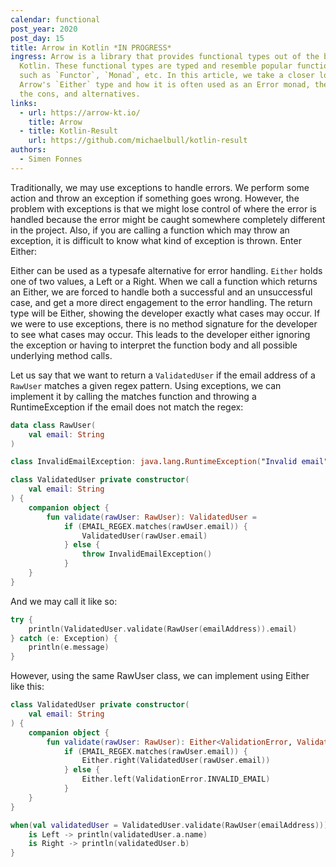 ```yaml
---
calendar: functional
post_year: 2020
post_day: 15
title: Arrow in Kotlin *IN PROGRESS*
ingress: Arrow is a library that provides functional types out of the box in
  Kotlin. These functional types are typed and resemble popular functional types
  such as `Functor`, `Monad`, etc. In this article, we take a closer look at
  Arrow's `Either` type and how it is often used as an Error monad, the pros,
  the cons, and alternatives.
links:
  - url: https://arrow-kt.io/
    title: Arrow
  - title: Kotlin-Result
    url: https://github.com/michaelbull/kotlin-result
authors:
  - Simen Fonnes
---
```

Traditionally, we may use exceptions to handle errors. We perform some action and throw an exception if something goes wrong. However, the problem with exceptions is that we might lose control of where the error is handled because the error might be caught somewhere completely different in the project. Also, if you are calling a function which may throw an exception, it is difficult to know what kind of exception is thrown. Enter Either:

Either can be used as a typesafe alternative for error handling. `Either` holds one of two values, a Left or a Right. When we call a function which returns an Either, we are forced to handle both a successful and an unsuccessful case, and get a more direct engagement to the error handling. The return type will be Either, showing the developer exactly what cases may occur. If we were to use exceptions, there is no method signature for the developer to see what cases may occur. This leads to the developer either ignoring the exception or having to interpret the function body and all possible underlying method calls.

Let us say that we want to return a `ValidatedUser` if the email address of a `RawUser` matches a given regex pattern. Using exceptions, we can implement it by calling the matches function and throwing a RuntimeException if the email does not match the regex:

```kotlin
data class RawUser(
    val email: String
)

class InvalidEmailException: java.lang.RuntimeException("Invalid email")

class ValidatedUser private constructor(
    val email: String
) {
    companion object {
        fun validate(rawUser: RawUser): ValidatedUser =
            if (EMAIL_REGEX.matches(rawUser.email)) {
                ValidatedUser(rawUser.email)
            } else {
                throw InvalidEmailException()
            }
    }
}
```

And we may call it like so:

```kotlin
try {
    println(ValidatedUser.validate(RawUser(emailAddress)).email)
} catch (e: Exception) {
    println(e.message)
}
```

However, using the same RawUser class, we can implement using Either like this:

```kotlin
class ValidatedUser private constructor(
    val email: String
) {
    companion object {
        fun validate(rawUser: RawUser): Either<ValidationError, ValidatedUser> =
            if (EMAIL_REGEX.matches(rawUser.email)) {
                Either.right(ValidatedUser(rawUser.email))
            } else {
                Either.left(ValidationError.INVALID_EMAIL)
            }
    }
}
```

```kotlin
when(val validatedUser = ValidatedUser.validate(RawUser(emailAddress))) {
    is Left -> println(validatedUser.a.name)
    is Right -> println(validatedUser.b)
}
```
